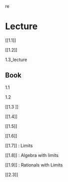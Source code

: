 re
# Lecture
[[1.1]]

[[1.2]]

1.3_lecture 

## Book 

1.1 

1.2

[[1.3 ]]

[[1.4]]

[[1.5]] 

[[1.6]]

[[1.7]] : Limits 

[[1.8]] : Algebra with limits 

[[1.9]] : Rationals with Limits



[[2.3]]